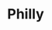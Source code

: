 ---
title: Philly
date: 
draft: false

# descripcion
description : Aro de plata pasante

materials: Plata 925

color: Plateado

dimensions: 0,6cm

code: 01-20-0429

type: "Aros"

categories: []

price: $3.140,00

price_eftvo: $2.670,00

# Images
# first image will be shown in the product page
images:
  # - image: "images/path_to_image"
  # La ubicacion de las imagenes es imagenes/Aros/Aros.Solo Plata/01-20-0429-philly
  - image: "./images/aros/solo_plata/01-20-0429-coranzoncitos_a.JPG"
  - image: "./images/aros/solo_plata/01-20-0429-coranzoncitos_b.JPG"
---